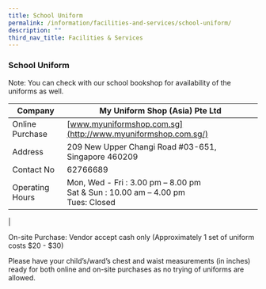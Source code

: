 ```yaml
---
title: School Uniform
permalink: /information/facilities-and-services/school-uniform/
description: ""
third_nav_title: Facilities & Services
---
```

### **School Uniform**

Note: You can check with our school bookshop for availability of the uniforms as well.

| Company | My Uniform Shop (Asia) Pte Ltd  |
|---|---|
|  Online Purchase |  [www.myuniformshop.com.sg](http://www.myuniformshop.com.sg/) |
| Address | 209 New Upper Changi Road  #03-651, Singapore 460209 |
| Contact No | 62766689 |
| Operating Hours | Mon, Wed - Fri : 3.00 pm – 8.00 pm<br>Sat & Sun  : 10.00 am – 4.00 pm<br>Tues: Closed |
|

On-site Purchase: Vendor accept cash only (Approximately 1 set of uniform costs $20 - $30)

Please have your child’s/ward’s chest and waist measurements (in inches) ready for both online and on-site purchases as no trying of uniforms are allowed.